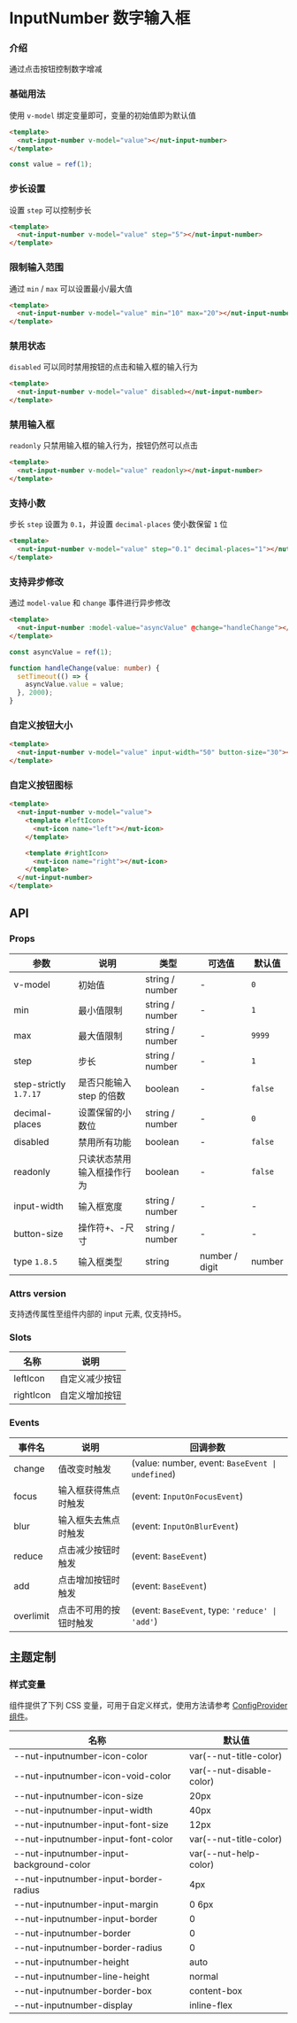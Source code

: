 # InputNumber 数字输入框

### 介绍

通过点击按钮控制数字增减

### 基础用法

使用 `v-model` 绑定变量即可，变量的初始值即为默认值

```html
<template>
  <nut-input-number v-model="value"></nut-input-number>
</template>
```

```ts
const value = ref(1);
```

### 步长设置

设置 `step` 可以控制步长

```html
<template>
  <nut-input-number v-model="value" step="5"></nut-input-number>
</template>
```

### 限制输入范围

通过 `min` / `max` 可以设置最小/最大值

```html
<template>
  <nut-input-number v-model="value" min="10" max="20"></nut-input-number>
</template>
```

### 禁用状态

`disabled` 可以同时禁用按钮的点击和输入框的输入行为

```html
<template>
  <nut-input-number v-model="value" disabled></nut-input-number>
</template>
```

### 禁用输入框

`readonly` 只禁用输入框的输入行为，按钮仍然可以点击

```html
<template>
  <nut-input-number v-model="value" readonly></nut-input-number>
</template>
```

### 支持小数

步长 `step` 设置为 `0.1`，并设置 `decimal-places` 使小数保留 `1` 位

```html
<template>
  <nut-input-number v-model="value" step="0.1" decimal-places="1"></nut-input-number>
</template>
```

### 支持异步修改

通过 `model-value` 和 `change` 事件进行异步修改

```html
<template>
  <nut-input-number :model-value="asyncValue" @change="handleChange"></nut-input-number>
</template>
```

```ts
const asyncValue = ref(1);

function handleChange(value: number) {
  setTimeout(() => {
    asyncValue.value = value;
  }, 2000);
}
```

### 自定义按钮大小

```html
<template>
  <nut-input-number v-model="value" input-width="50" button-size="30"></nut-input-number>
</template>
```

### 自定义按钮图标

```html
<template>
  <nut-input-number v-model="value">
    <template #leftIcon>
      <nut-icon name="left"></nut-icon>
    </template>

    <template #rightIcon>
      <nut-icon name="right"></nut-icon>
    </template>
  </nut-input-number>
</template>
```

## API

### Props

| 参数                     | 说明              | 类型              | 可选值            | 默认值     |
|------------------------|-----------------|-----------------|----------------|---------|
| v-model                | 初始值             | string / number | -              | `0`     |
| min                    | 最小值限制           | string / number | -              | `1`     |
| max                    | 最大值限制           | string / number | -              | `9999`  |
| step                   | 步长              | string / number | -              | `1`     |
| step-strictly `1.7.17` | 是否只能输入 step 的倍数 | boolean         | -              | `false` |
| decimal-places         | 设置保留的小数位        | string / number | -              | `0`     |
| disabled               | 禁用所有功能          | boolean         | -              | `false` |
| readonly               | 只读状态禁用输入框操作行为   | boolean         | -              | `false` |
| input-width            | 输入框宽度           | string / number | -              | -       |
| button-size            | 操作符+、-尺寸        | string / number | -              | -       |
| type `1.8.5`           | 输入框类型           | string          | number / digit | number  |

### Attrs version

支持透传属性至组件内部的 input 元素, 仅支持H5。

### Slots

| 名称        | 说明      |
|-----------|---------|
| leftIcon  | 自定义减少按钮 |
| rightIcon | 自定义增加按钮 |

### Events

| 事件名       | 说明          | 回调参数                                             |
|-----------|-------------|--------------------------------------------------|
| change    | 值改变时触发      | (value: number, event: `BaseEvent \| undefined`) |
| focus     | 输入框获得焦点时触发  | (event: `InputOnFocusEvent`)                     |
| blur      | 输入框失去焦点时触发  | (event: `InputOnBlurEvent`)                      |
| reduce    | 点击减少按钮时触发   | (event: `BaseEvent`)                             |
| add       | 点击增加按钮时触发   | (event: `BaseEvent`)                             |
| overlimit | 点击不可用的按钮时触发 | (event: `BaseEvent`, type: `'reduce' \| 'add'`)  |

## 主题定制

### 样式变量

组件提供了下列 CSS 变量，可用于自定义样式，使用方法请参考 [ConfigProvider 组件](/components/basic/configprovider)。

| 名称                                       | 默认值                      |
|------------------------------------------|--------------------------|
| --nut-inputnumber-icon-color             | var(--nut-title-color)   |
| --nut-inputnumber-icon-void-color        | var(--nut-disable-color) |
| --nut-inputnumber-icon-size              | 20px                     |
| --nut-inputnumber-input-width            | 40px                     |
| --nut-inputnumber-input-font-size        | 12px                     |
| --nut-inputnumber-input-font-color       | var(--nut-title-color)   |
| --nut-inputnumber-input-background-color | var(--nut-help-color)    |
| --nut-inputnumber-input-border-radius    | 4px                      |
| --nut-inputnumber-input-margin           | 0 6px                    |
| --nut-inputnumber-input-border           | 0                        |
| --nut-inputnumber-border                 | 0                        |
| --nut-inputnumber-border-radius          | 0                        |
| --nut-inputnumber-height                 | auto                     |
| --nut-inputnumber-line-height            | normal                   |
| --nut-inputnumber-border-box             | content-box              |
| --nut-inputnumber-display                | inline-flex              |
